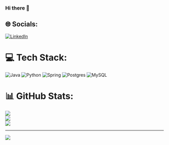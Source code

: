 ### Hi there 👋


## 🌐 Socials:
[![LinkedIn](https://img.shields.io/badge/LinkedIn-%230077B5.svg?logo=linkedin&logoColor=white)](https://linkedin.com/in/https://www.linkedin.com/in/samandar-ibragimov/) 

# 💻 Tech Stack:
![Java](https://img.shields.io/badge/java-%23ED8B00.svg?style=for-the-badge&logo=java&logoColor=white) ![Python](https://img.shields.io/badge/python-3670A0?style=for-the-badge&logo=python&logoColor=ffdd54) ![Spring](https://img.shields.io/badge/spring-%236DB33F.svg?style=for-the-badge&logo=spring&logoColor=white) ![Postgres](https://img.shields.io/badge/postgres-%23316192.svg?style=for-the-badge&logo=postgresql&logoColor=white) ![MySQL](https://img.shields.io/badge/mysql-%2300f.svg?style=for-the-badge&logo=mysql&logoColor=white)
# 📊 GitHub Stats:
![](https://github-readme-stats.vercel.app/api?username=samandaribragimov&theme=default&hide_border=false&include_all_commits=true&count_private=true)<br/>
![](https://github-readme-streak-stats.herokuapp.com/?user=samandaribragimov&theme=default&hide_border=false)<br/>
![](https://github-readme-stats.vercel.app/api/top-langs/?username=samandaribragimov&theme=default&hide_border=false&include_all_commits=true&count_private=true&layout=compact)

---
[![](https://visitcount.itsvg.in/api?id=samandaribragimov&icon=0&color=0)](https://visitcount.itsvg.in)

<!-- Proudly created with GPRM ( https://gprm.itsvg.in ) -->

